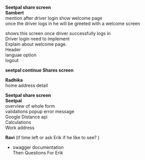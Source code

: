 
**Seetpal share screen**  
**Sambert**  
mention after driver login show welcome page  
	once the driver logs in he will be greeted with a welcome screen

shows this screen once driver successfully logs in  
Driver login need to implement  
Explain about welcome page.  
Header  
languae option  
logout  
  
  
**seetpal continue Shares screen**  
  
**Radhika**  
home address detail  
  
  
**Seetpal share screen**  
**Seetpal**  
overview of whole form  
validations popup error message  
Google Distance api  
Calculations  
Work address  
  
  
**Ravi** (if time left or ask Erik if he like to see? )  
- swagger documentation  
Then Questions For Erik